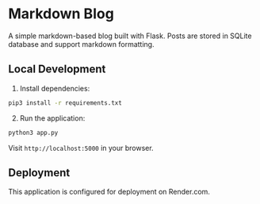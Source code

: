 # Markdown Blog

A simple markdown-based blog built with Flask. Posts are stored in SQLite database and support markdown formatting.

## Local Development

1. Install dependencies:
```bash
pip3 install -r requirements.txt
```

2. Run the application:
```bash
python3 app.py
```

Visit `http://localhost:5000` in your browser.

## Deployment

This application is configured for deployment on Render.com.
